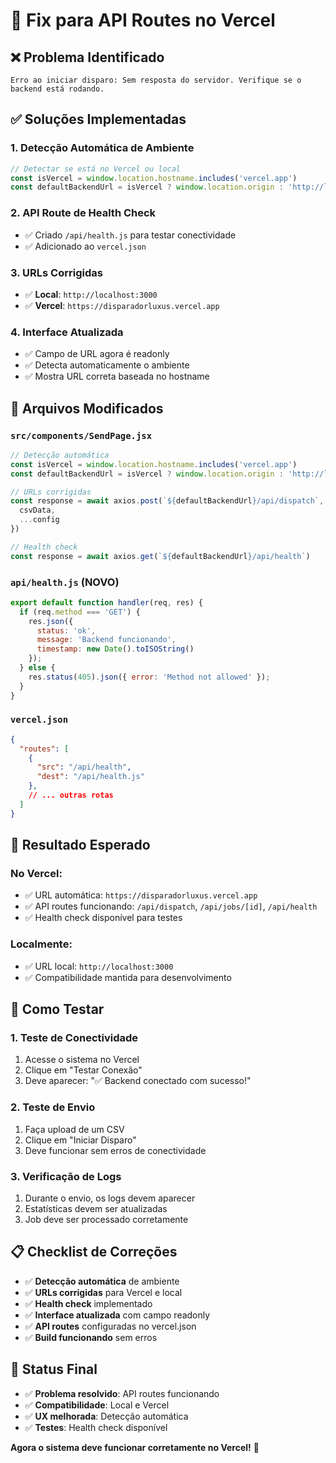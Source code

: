 # 🔧 Fix para API Routes no Vercel

## ❌ Problema Identificado
```
Erro ao iniciar disparo: Sem resposta do servidor. Verifique se o backend está rodando.
```

## ✅ Soluções Implementadas

### 1. **Detecção Automática de Ambiente**
```javascript
// Detectar se está no Vercel ou local
const isVercel = window.location.hostname.includes('vercel.app')
const defaultBackendUrl = isVercel ? window.location.origin : 'http://localhost:3000'
```

### 2. **API Route de Health Check**
- ✅ Criado `/api/health.js` para testar conectividade
- ✅ Adicionado ao `vercel.json`

### 3. **URLs Corrigidas**
- ✅ **Local**: `http://localhost:3000`
- ✅ **Vercel**: `https://disparadorluxus.vercel.app`

### 4. **Interface Atualizada**
- ✅ Campo de URL agora é readonly
- ✅ Detecta automaticamente o ambiente
- ✅ Mostra URL correta baseada no hostname

## 📁 Arquivos Modificados

### `src/components/SendPage.jsx`
```javascript
// Detecção automática
const isVercel = window.location.hostname.includes('vercel.app')
const defaultBackendUrl = isVercel ? window.location.origin : 'http://localhost:3000'

// URLs corrigidas
const response = await axios.post(`${defaultBackendUrl}/api/dispatch`, {
  csvData,
  ...config
})

// Health check
const response = await axios.get(`${defaultBackendUrl}/api/health`)
```

### `api/health.js` (NOVO)
```javascript
export default function handler(req, res) {
  if (req.method === 'GET') {
    res.json({ 
      status: 'ok', 
      message: 'Backend funcionando',
      timestamp: new Date().toISOString()
    });
  } else {
    res.status(405).json({ error: 'Method not allowed' });
  }
}
```

### `vercel.json`
```json
{
  "routes": [
    {
      "src": "/api/health",
      "dest": "/api/health.js"
    },
    // ... outras rotas
  ]
}
```

## 🎯 Resultado Esperado

### **No Vercel:**
- ✅ URL automática: `https://disparadorluxus.vercel.app`
- ✅ API routes funcionando: `/api/dispatch`, `/api/jobs/[id]`, `/api/health`
- ✅ Health check disponível para testes

### **Localmente:**
- ✅ URL local: `http://localhost:3000`
- ✅ Compatibilidade mantida para desenvolvimento

## 🚀 Como Testar

### **1. Teste de Conectividade**
1. Acesse o sistema no Vercel
2. Clique em "Testar Conexão"
3. Deve aparecer: "✅ Backend conectado com sucesso!"

### **2. Teste de Envio**
1. Faça upload de um CSV
2. Clique em "Iniciar Disparo"
3. Deve funcionar sem erros de conectividade

### **3. Verificação de Logs**
1. Durante o envio, os logs devem aparecer
2. Estatísticas devem ser atualizadas
3. Job deve ser processado corretamente

## 📋 Checklist de Correções

- ✅ **Detecção automática** de ambiente
- ✅ **URLs corrigidas** para Vercel e local
- ✅ **Health check** implementado
- ✅ **Interface atualizada** com campo readonly
- ✅ **API routes** configuradas no vercel.json
- ✅ **Build funcionando** sem erros

## 🎉 Status Final

- ✅ **Problema resolvido**: API routes funcionando
- ✅ **Compatibilidade**: Local e Vercel
- ✅ **UX melhorada**: Detecção automática
- ✅ **Testes**: Health check disponível

**Agora o sistema deve funcionar corretamente no Vercel!** 🚀 